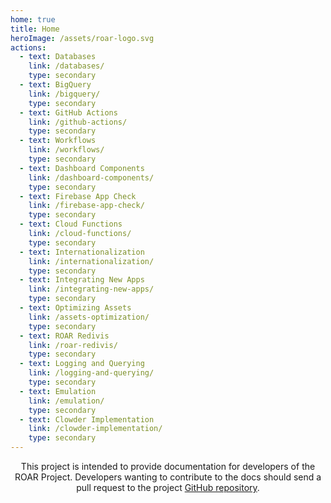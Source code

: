 ```yaml
---
home: true
title: Home
heroImage: /assets/roar-logo.svg
actions:
  - text: Databases
    link: /databases/
    type: secondary
  - text: BigQuery
    link: /bigquery/
    type: secondary
  - text: GitHub Actions
    link: /github-actions/
    type: secondary
  - text: Workflows
    link: /workflows/
    type: secondary
  - text: Dashboard Components
    link: /dashboard-components/
    type: secondary
  - text: Firebase App Check
    link: /firebase-app-check/
    type: secondary
  - text: Cloud Functions
    link: /cloud-functions/
    type: secondary
  - text: Internationalization
    link: /internationalization/
    type: secondary
  - text: Integrating New Apps
    link: /integrating-new-apps/
    type: secondary
  - text: Optimizing Assets
    link: /assets-optimization/
    type: secondary
  - text: ROAR Redivis
    link: /roar-redivis/
    type: secondary
  - text: Logging and Querying
    link: /logging-and-querying/
    type: secondary
  - text: Emulation
    link: /emulation/
    type: secondary
  - text: Clowder Implementation
    link: /clowder-implementation/
    type: secondary
---
```


<p style="text-align: center;">This project is intended to provide documentation for developers of the ROAR Project. Developers wanting to contribute to the docs should send a pull request to the project <a href="https://github.com/yeatmanlab/roar-docs" target="_blank">GitHub repository</a>.</p>
